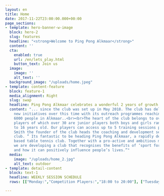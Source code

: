 ```yaml
---
layout: en
title: Home
date: 2017-11-22T23:00:00.000+00:00
page_sections:
- template: hero-banner-w-image
  block: hero-2
  slug: features
  headline: "<strong>Welcome to Ping Pong Alkmaar</strong>"
  content: ''
  cta:
    enabled: true
    url: /en/lets_play.html
    button_text: Join us
  image:
    image: ''
    alt_text: ''
  background_image: "/uploads/home.jpeg"
- template: content-feature
  block: feature-1
  media_alignment: Right
  slug: swap
  headline: Ping Pong Alkmaar celebrates a wonderful 2 years of growth
  content: "... since the club was set up in May 2018. The club has delivered multiple
    new initiatives over this time with its outreach programmes reaching out to over
    6000 people in Alkmaar..<br><br>The heart of the club belongs to over 50 regular
    players of which over 30 are junior players both boys and girls ranging from 5
    to 16 years old. Our players can access up to 5 training sessions per week.<br><br>Mark
    Smith the founder of the club heads the coaching and development sections of the
    club. ” Its fantastic to be heading Ping Pong Alkmaar, a rapidly developing community
    based table tennis club. Together with a pro-active and ambitious management team
    we are developing a club that recognises the benefits of ‘sport for development’
    and how it can positively influence people’s lives.”"
  media:
    image: "/uploads/home_2.jpg"
    alt_text: outdoor
- template: detail-content
  block: text-1
  headline: WEEKLY SESSION SCHEDULE
  rows: [["Monday:","Competition Players:","18:00 to 20:00"], ["Tuesday","Early Birds","07:00 to 08:00"], ["Wednesday","Girls:","15:00 to 16:00"], ["", "Juniors:","16:15 to 17:45"], ["","Community","19:30 to 21:30"], ["Thursday","Community","19:30 to 21:30"], ["Friday","Juniors","16:15 to 17:45"], ["", "Mini-Pingpongers","19:30 to 21:30",]]

---
```

